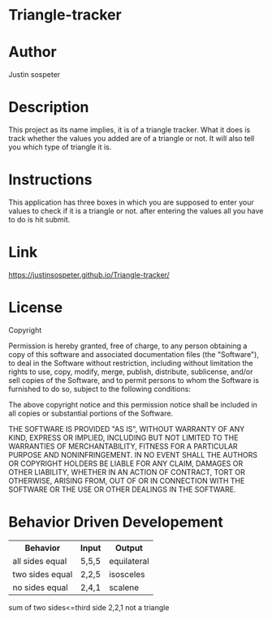 # Triangle-tracker
# Author
Justin sospeter
# Description
This project as its name implies, it is of a triangle tracker. What it does is track whether the values you added are of a triangle or not. It will also tell you which type of triangle it is.
# Instructions
This application has three boxes in which you are supposed to enter your values to check if it is a triangle or not. after entering the values all you have to do is hit submit.
# Link
https://justinsospeter.github.io/Triangle-tracker/
# License
Copyright <YEAR> <COPYRIGHT HOLDER>

Permission is hereby granted, free of charge, to any person obtaining a copy of this software and associated documentation files (the "Software"), to deal in the Software without restriction, including without limitation the rights to use, copy, modify, merge, publish, distribute, sublicense, and/or sell copies of the Software, and to permit persons to whom the Software is furnished to do so, subject to the following conditions:

The above copyright notice and this permission notice shall be included in all copies or substantial portions of the Software.

THE SOFTWARE IS PROVIDED "AS IS", WITHOUT WARRANTY OF ANY KIND, EXPRESS OR IMPLIED, INCLUDING BUT NOT LIMITED TO THE WARRANTIES OF MERCHANTABILITY, FITNESS FOR A PARTICULAR PURPOSE AND NONINFRINGEMENT. IN NO EVENT SHALL THE AUTHORS OR COPYRIGHT HOLDERS BE LIABLE FOR ANY CLAIM, DAMAGES OR OTHER LIABILITY, WHETHER IN AN ACTION OF CONTRACT, TORT OR OTHERWISE, ARISING FROM, OUT OF OR IN CONNECTION WITH THE SOFTWARE OR THE USE OR OTHER DEALINGS IN THE SOFTWARE.
# Behavior Driven Developement
<table style="width:100%">
  <tr>
    <th>Behavior</th>
    <th>Input</th> 
    <th>Output</th>
  </tr>
  <tr>
    <td>all sides equal</td>
    <td>5,5,5</td> 
    <td>equilateral</td>
  </tr>
  <tr>
    <td>two sides equal</td>
    <td>2,2,5</td> 
    <td>isosceles</td>
  </tr>
 <tr>
    <td>no sides equal</td>
    <td>2,4,1</td> 
    <td>scalene</td>
  </tr>
</table>
 <tr>
    <td>sum of two sides<=third side</td>
    <td>2,2,1</td> 
    <td>not a triangle</td>
  </tr>
</table>
